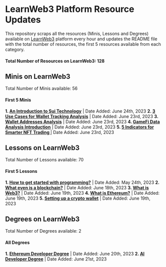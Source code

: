 # LearnWeb3 Platform Resource Updates 
This repository scraps all the resources (Minis, Lessons and Degrees) available on [LearnWeb3](https://learnweb3.io) platform every hour and updates the README file with the total number of resources, the first 5 resources available from each category. 
#### **Total Number of Resources on LearnWeb3: 128** 
## Minis on LearnWeb3 
Total Number of Minis available: 56 
 #### First 5 Minis 
**1. [An Introduction to Sui Technology](https://learnweb3.io/minis/an-introduction-to-sui-technology/)** | Date Added: June 24th, 2023 
**2. [3 Use Cases for Wallet Tracking Analysis](https://learnweb3.io/minis/3-use-cases-for-wallet-tracking-analysis/)** | Date Added: June 23rd, 2023 
**3. [Wallet Addresses Analysis](https://learnweb3.io/minis/wallet-addresses-analysis/)** | Date Added: June 23rd, 2023 
**4. [GameFi Data Analysis Introduction](https://learnweb3.io/minis/game-fi-data-analysis-introduction/)** | Date Added: June 23rd, 2023 
**5. [5 Indicators for Smarter NFT Trading ](https://learnweb3.io/minis/5-indicators-for-smarter-nft-trading/)** | Date Added: June 23rd, 2023 
## Lessons on LearnWeb3 
Total Number of Lessons available: 70 
 #### First 5 Lessons 
**1. [How to get started with programming?](https://learnweb3.io/lessons/how-to-get-started-with-programming/)** | Date Added: May 24th, 2023 
**2. [What even is a blockchain?](https://learnweb3.io/lessons/what-even-is-a-blockchain/)** | Date Added: June 18th, 2023 
**3. [What is Web3?](https://learnweb3.io/lessons/what-is-web3/)** | Date Added: June 19th, 2023 
**4. [What is Ethereum?](https://learnweb3.io/lessons/what-is-ethereum/)** | Date Added: June 19th, 2023 
**5. [Setting up a crypto wallet](https://learnweb3.io/lessons/setting-up-a-crypto-wallet/)** | Date Added: June 19th, 2023 
## Degrees on LearnWeb3 
Total Number of Degrees available: 2 
 #### All Degrees 
**1. [Ethereum Developer Degree](https://learnweb3.io/degrees/ethereum-developer-degree/)** | Date Added: June 20th, 2023 
**2. [AI Developer Degree](https://learnweb3.io/degrees/ai-developer-degree/)** | Date Added: June 21st, 2023 

